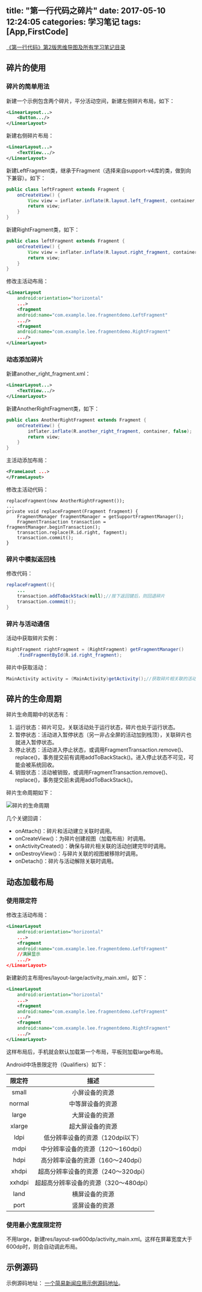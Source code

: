 title: "第一行代码之碎片"
date: 2017-05-10 12:24:05
categories: 学习笔记
tags: [App,FirstCode]
---
[《第一行代码》第2版思维导图及所有学习笔记目录](http://huaqianlee.github.io/2017/03/24/FirstCode/The-departure-of-FirstCode-learning-notes/)

## 碎片的使用
### 碎片的简单用法
新建一个示例包含两个碎片，平分活动空间，新建左侧碎片布局，如下：
```xml
<LinearLayout...>
	<Button.../>
</LinearLayout>
```
<!--more-->
新建右侧碎片布局：
```xml
<LinearLayout...>
	<TextView.../>
</LinearLayout>
```
新建LeftFragment类，继承于Fragment（选择来自support-v4库的类，做到向下兼容）。如下：
```java
public class leftFragment extends Fragment {
	onCreateView() {
		View view = inflater.inflate(R.layout.left_fragment, container, false);
		return view;
	}
}
```
新建RightFragment类，如下：
```java
public class leftFragment extends Fragment {
	onCreateView() {
		View view = inflater.inflate(R.layout.right_fragment, container, false);
		return view;
	}
}
```
修改主活动布局：
```xml
<LinearLayout
	android:orientation="horizontal"	
	...>
	<fragment
	android:name="com.example.lee.fragmentdemo.LeftFragment"	
	.../>
	<fragment
	android:name="com.example.lee.fragmentdemo.RightFragment"	
	.../>
</LinearLayout>
```
### 动态添加碎片
新建another_right_fragment.xml：
```xml
<LinearLayout...>
	<TextView.../>
</LinearLayout>
```
新建AnotherRightFragment类，如下：
```java
public class AnotherRightFragment extends Fragment {
	onCreateView() {
		inflater.inflate(R.another_right_fragment, container, false);
		return view;
	}
}
```
主活动添加布局：
```xml
<FrameLaout ...>
</FrameLayout>
```
修改主活动代码：
```
replaceFragment(new AnotherRightFragment());
...
private void replaceFragment(Fragment fragment) {
	FragmentManager fragmentManager = getSupportFragmentManager();
	FragmentTransaction transaction = fragmentManager.beginTransaction();
	transaction.replace(R.id.right, fagment);
	transaction.commit();
}
```
### 碎片中模拟返回栈
修改代码：
```java
replaceFragment(){
	...
	transaction.addToBackStack(null);//按下返回键后，则回退碎片
	transaction.commmit();
}
```
### 碎片与活动通信
活动中获取碎片实例：
```java
RightFragment rightFragment = (RightFragment) getFragmentManager()
	.findFragmentById(R.id.right_fragment);
```
碎片中获取活动：
```java
MainActivity activity = (MainActivity)getActivity();//获取碎片相关联的活动实例
```
## 碎片的生命周期
碎片生命周期中的状态有：
1. 运行状态：碎片可见，关联活动处于运行状态，碎片也处于运行状态。
2. 暂停状态：活动进入暂停状态（另一非占全屏的活动加到栈顶），关联碎片也就进入暂停状态。
3. 停止状态：活动进入停止状态，或调用FragmentTransaction.remove()、replace()，事务提交前有调用addToBackStack()。进入停止状态不可见，可能会被系统回收。
4. 销毁状态：活动被销毁，或调用FragmentTransaction.remove()、replace()，事务提交前未调用addToBackStack()。

碎片生命周期如下：

![碎片的生命周期](https://github.com/huaqianlee/blog-file/image/fragment_lifecycle.png)

几个关键回调：
* onAttach()：碎片和活动建立关联时调用。
* onCreateView()：为碎片创建视图（加载布局）时调用。
* onActivityCreated()：确保与碎片相关联的活动创建完毕时调用。
* onDestroyView()：与碎片关联的视图被移除时调用。
* onDetach()：碎片与活动解除关联时调用。

## 动态加载布局
### 使用限定符

修改主活动布局：
```xml
<LinearLayout
	android:orientation="horizontal"	
	...>
	<fragment
	android:name="com.example.lee.fragmentdemo.LeftFragment"
	//满屏显示	
	.../>
</LinearLayout>
```
新建新的主布局res/layout-large/activity_main.xml，如下：
```xml
<LinearLayout
	android:orientation="horizontal"	
	...>
	<fragment
	android:name="com.example.lee.fragmentdemo.LeftFragment"	
	.../>
	<fragment
	android:name="com.example.lee.fragmentdemo.RightFragment"	
	.../>
</LinearLayout>
```
这样布局后，手机就会默认加载第一个布局，平板则加载large布局。

Android中场景限定符（Qualifiers）如下：

|限定符|描述|
|:----:|:--:|
|small|小屏设备的资源|
|normal|中等屏设备的资源|
|large|大屏设备的资源|
|xlarge|超大屏设备的资源|
|ldpi|低分辨率设备的资源（120dpi以下）|
|mdpi|中分辨率设备的资源（120～160dpi）|
|hdpi|高分辨率设备的资源（160～240dpi）|
|xhdpi|超高分辨率设备的资源（240～320dpi）|
|xxhdpi|超超高分辨率设备的资源（320～480dpi）|
|land|横屏设备的资源|
|port|竖屏设备的资源|


### 使用最小宽度限定符
不用large，新建res/layout-sw600dp/activity_main.xml。这样在屏幕宽度大于600dp时，则会自动调此布局。

## 示例源码
示例源码地址： [一个简易新闻应用示例源码地址](https://github.com/huaqianlee/AndroidDemo/tree/master/FirstCode/chapter4/FragmentBestPractice)。



































